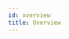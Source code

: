 ```yaml
---
id: overview
title: Overview
---
```


<!-- 

Overview 
  - this article sets the stage for how the pieces fit together

- 1-2 sentences of what an interactor is
  - I think Charles?: BigTest Interactors provide an API to access the components of a user interface by finding them, observing their state, and manipulating them all from the same perspective as a user. 
    - this was left underneath interactors/overview section. we have some definitions from getting-started/quick-start from jonas that haven't been used yet.

- Code example
- Summary of what someone will learn
- Brief explanation of Actions, Locators, Filters. We do this here because reading an in-depth article about each, introduced one at a time, can be disorienting
- Why use interactors?

-->